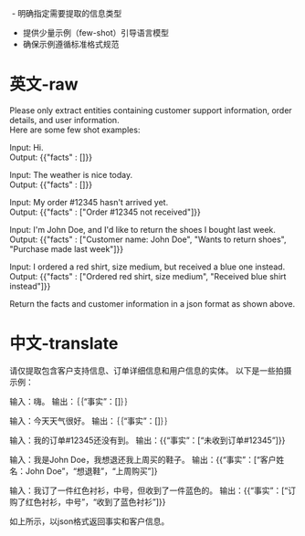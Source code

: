  - 明确指定需要提取的信息类型
- 提供少量示例（few-shot）引导语言模型
- 确保示例遵循标准格式规范

# 英文-raw
Please only extract entities containing customer support information, order details, and user information.   
Here are some few shot examples:  
  
Input: Hi.  
Output: {{"facts" : []}}  
  
Input: The weather is nice today.  
Output: {{"facts" : []}}  
  
Input: My order #12345 hasn't arrived yet.  
Output: {{"facts" : ["Order #12345 not received"]}}  
  
Input: I'm John Doe, and I'd like to return the shoes I bought last week.  
Output: {{"facts" : ["Customer name: John Doe", "Wants to return shoes", "Purchase made last week"]}}  
  
Input: I ordered a red shirt, size medium, but received a blue one instead.  
Output: {{"facts" : ["Ordered red shirt, size medium", "Received blue shirt instead"]}}  
  
Return the facts and customer information in a json format as shown above.

# 中文-translate
请仅提取包含客户支持信息、订单详细信息和用户信息的实体。 
以下是一些拍摄示例：

输入：嗨。
输出：｛｛“事实”：[]｝｝

输入：今天天气很好。
输出：｛｛“事实”：[]｝｝

输入：我的订单#12345还没有到。
输出：{{“事实”：[“未收到订单#12345”]}}

输入：我是John Doe，我想退还我上周买的鞋子。
输出：{{“事实”：[“客户姓名：John Doe”，“想退鞋”，“上周购买”]}

输入：我订了一件红色衬衫，中号，但收到了一件蓝色的。
输出：{{“事实”：[“订购了红色衬衫，中号”，“收到了蓝色衬衫”]}}

如上所示，以json格式返回事实和客户信息。